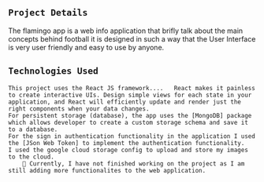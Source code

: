 ## `Project Details`
The flamingo app is a web info application that brifly talk about the main concepts behind football it is designed in such a way that the User Interface is very user friendly and easy to use by anyone.

## `Technologies Used`

    This project uses the React JS framework....   React makes it painless to create interactive UIs. Design simple views for each state in your application, and React will efficiently update and render just the right components when your data changes.
    For persistent storage (database), the app uses the [MongoDB] package which allows developer to create a custom storage schema and save it to a database.
    For the sign in authentication functionality in the application I used the [JSon Web Token] to implement the authentication functionality.
    I used the google cloud storage config to upload and store my images to the cloud.
        🚨 Currently, I have not finished working on the project as I am still adding more functionalites to the web application.